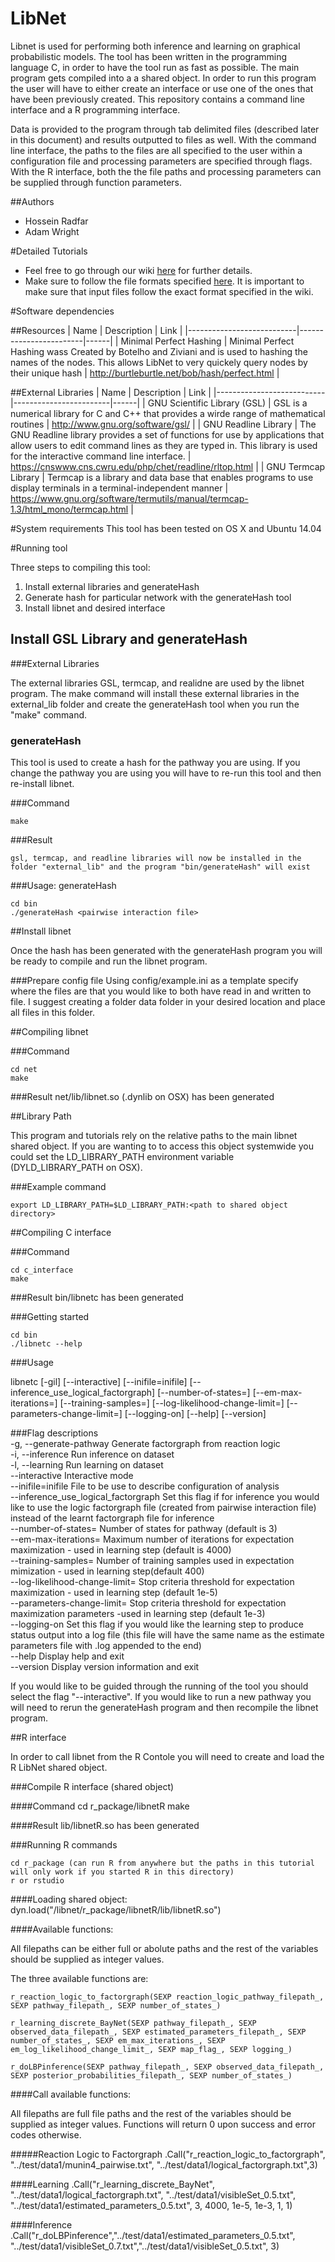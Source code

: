 # LibNet

Libnet is used for performing both inference and learning on graphical probabilistic models. The tool has been written in the programming language C, in order to have the tool run as fast as possible. The main program gets compiled into a a shared object. In order to run this program the user will have to either create an interface or use one of the ones that have been previously created. This repository contains a command line interface and a R programming interface. 

Data is provided to the program through tab delimited files (described later in this document) and results outputted to files as well. With the command line interface, the paths to the files are all specified to the user within a configuration file and processing parameters are specified through flags. With the R interface, both the the file paths and processing parameters can be supplied through function parameters. 

##Authors

   - Hossein Radfar 
   - Adam Wright 

#Detailed Tutorials
   - Feel free to go through our wiki [here](https://github.com/OICR/LibNet/wiki) for further details. 
   - Make sure to follow the file formats specified [here](https://github.com/OICR/LibNet/wiki/File-Formats). It is important to make sure that input files follow the exact format specified in the wiki.
   
#Software dependencies

##Resources
| Name                      |  Description | Link |
|---------------------------|------------------------|------|
|  Minimal Perfect Hashing   | Minimal Perfect Hashing wass Created by Botelho and Ziviani and is used to hashing the names of the nodes. This allows LibNet to very quickely query nodes by their unique hash  |  http://burtleburtle.net/bob/hash/perfect.html    |

##External Libraries
| Name                      |  Description | Link |
|---------------------------|------------------------|------|
| GNU Scientific Library (GSL) | GSL is a numerical library for C and C++ that provides a wirde range of mathematical routines | http://www.gnu.org/software/gsl/ |
| GNU Readline Library | The GNU Readline library provides a set of functions for use by applications that allow users to edit command lines as they are typed in. This library is used for the interactive command line interface. | https://cnswww.cns.cwru.edu/php/chet/readline/rltop.html |
| GNU Termcap Library | Termcap is a library and data base that enables programs to use display terminals in a terminal-independent manner | https://www.gnu.org/software/termutils/manual/termcap-1.3/html_mono/termcap.html |

#System requirements
This tool has been tested on OS X and Ubuntu 14.04

#Running tool

Three steps to compiling this tool:

1. Install external libraries and generateHash
2. Generate hash for particular network with the  generateHash tool
3. Install libnet and desired interface  

## Install GSL Library and generateHash

###External Libraries

The external libraries GSL, termcap, and realidne are used by the libnet program. The make command will install these external libraries in the external_lib folder and create the generateHash tool when you run the "make" command. 

### generateHash

This tool is used to create a hash for the pathway you are using. If you change the pathway you are using you will have to re-run this tool and then re-install libnet. 

###Command

	make 
	
###Result

	gsl, termcap, and readline libraries will now be installed in the folder "external_lib" and the program "bin/generateHash" will exist

###Usage: generateHash

	cd bin  
	./generateHash <pairwise interaction file>  

##Install libnet

Once the hash has been generated with the generateHash program you will be ready to compile and run the libnet program. 

###Prepare config file
Using config/example.ini as a template specify where the files are that you would like to both have read in and written to file. I suggest creating a folder data folder in your desired location and place all files in this folder. 

##Compiling libnet

###Command

	cd net  
	make  

###Result
	net/lib/libnet.so (.dynlib on OSX) has been generated
	
##Library Path

This program and tutorials rely on the relative paths to the main libnet shared object. If you are wanting to to access this object systemwide you could set the LD_LIBRARY_PATH environment variable (DYLD_LIBRARY_PATH on OSX).

###Example command

	export LD_LIBRARY_PATH=$LD_LIBRARY_PATH:<path to shared object directory>

##Compiling C interface

###Command

	cd c_interface  
	make  
	
###Result
	bin/libnetc has been generated

###Getting started

	cd bin  
	./libnetc --help  
	
	
###Usage

libnetc [-gil] [--interactive] [--inifile=inifile] [--inference_use_logical_factorgraph] [--number-of-states=<int>] [--em-max-iterations=<int>] [--training-samples=<int>] [--log-likelihood-change-limit=<double>] [--parameters-change-limit=<double>] [--logging-on] [--help] [--version]  

###Flag descriptions  
 -g, --generate-pathway    Generate factorgraph from reaction logic  
 -i, --inference           Run inference on dataset  
 -l, --learning            Run learning on dataset  
 --interactive             Interactive mode  
 --inifile=inifile         File to be use to describe configuration of analysis  
 --inference_use_logical_factorgraph Set this flag if for inference you would like to use the logic factorgraph file (created from pairwise interaction file) instead of the learnt factorgraph file for inference  
 --number-of-states=<int>  Number of states for pathway (default is 3)  
 --em-max-iterations=<int> Maximum number of iterations for expectation maximization - used in learning step (default is 4000)  
 --training-samples=<int>  Number of training samples used in expectation mimization - used in learning step(default 400)  
 --log-likelihood-change-limit=<double> Stop criteria threshold for expectation maximization - used in learning step (default 1e-5)  
 --parameters-change-limit=<double> Stop criteria threshold for expectation maximization parameters -used in learning step (default 1e-3)  
 --logging-on              Set this flag if you would like the learning step to produce status output into a log file (this file will have the same name as the estimate parameters file with .log appended to the end)  
 --help                    Display help and exit  
 --version                 Display version information and exit  



If you would like to be guided through the running of the tool you should select the flag "--interactive".
If you would like to run a new pathway you will need to rerun the generateHash program and then recompile the libnet program.

##R interface

In order to call libnet from the R Contole you will need to create and load the R LibNet shared object. 

###Compile R interface (shared object)

####Command
	cd r_package/libnetR
	make

####Result
	lib/libnetR.so has been generated

###Running R commands

	cd r_package (can run R from anywhere but the paths in this tutorial will only work if you started R in this directory)
	r or rstudio

####Loading shared object:
	dyn.load("<path to repo>/libnet/r_package/libnetR/lib/libnetR.so")

		
####Available functions:

All filepaths can be either full or abolute paths and the rest of the variables should be supplied as integer values. 

The three available functions are:

	r_reaction_logic_to_factorgraph(SEXP reaction_logic_pathway_filepath_, SEXP pathway_filepath_, SEXP number_of_states_) 
	
	r_learning_discrete_BayNet(SEXP pathway_filepath_, SEXP observed_data_filepath_, SEXP estimated_parameters_filepath_, SEXP number_of_states_, SEXP em_max_iterations_, SEXP em_log_likelihood_change_limit_, SEXP map_flag_, SEXP logging_) 
	
	r_doLBPinference(SEXP pathway_filepath_, SEXP observed_data_filepath_, SEXP posterior_probabilities_filepath_, SEXP number_of_states_) 
	
####Call available functions:

All filepaths are full file paths and the rest of the variables should be supplied as integer values. Functions will return 0 upon success and error codes otherwise. 

#####Reaction Logic to Factorgraph
	.Call("r_reaction_logic_to_factorgraph", "../test/data1/munin4_pairwise.txt", "../test/data1/logical_factorgraph.txt",3)
	
####Learning
	.Call("r_learning_discrete_BayNet", "../test/data1/logical_factorgraph.txt", "../test/data1/visibleSet_0.5.txt", "../test/data1/estimated_parameters_0.5.txt", 3, 4000, 1e-5, 1e-3, 1, 1)
		
####Inference
	.Call("r_doLBPinference","../test/data1/estimated_parameters_0.5.txt", "../test/data1/visibleSet_0.7.txt","../test/data1/visibleSet_0.5.txt", 3)
	
	

